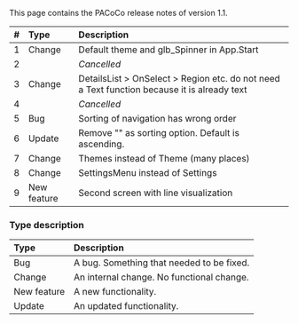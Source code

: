 This page contains the PACoCo release notes of version 1.1.

| # | Type | Description |
| :--- | :--- | :--- |
| 1 | Change | Default theme and glb_Spinner in App.Start |
| 2 |  | *Cancelled* |
| 3 | Change | DetailsList > OnSelect > Region etc. do not need a Text function because it is already text |
| 4 |  | *Cancelled* |
| 5 | Bug | Sorting of navigation has wrong order |
| 6 | Update | Remove "" as sorting option. Default is ascending. |
| 7 | Change | Themes instead of Theme (many places) |
| 8 | Change | SettingsMenu instead of Settings |
| 9 | New feature | Second screen with line visualization |

### Type description

| Type | Description |
| :--- | :--- |
| Bug | A bug. Something that needed to be fixed. |
| Change | An internal change. No functional change. |
| New feature | A new functionality. |
| Update | An updated functionality. |
